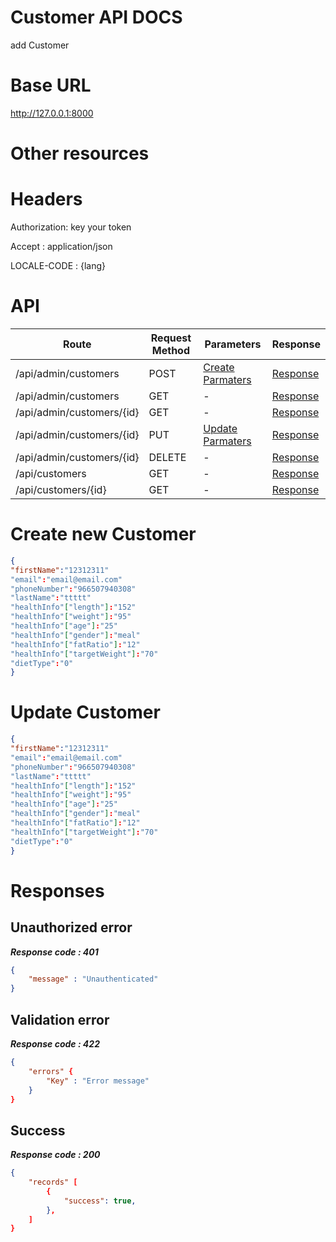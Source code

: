 # Customer API DOCS
 add Customer
# Base URL
http://127.0.0.1:8000

# Other resources 

 
# Headers

Authorization: key your token

Accept : application/json

LOCALE-CODE : {lang}

# API 

| Route                        | Request Method | Parameters | Response  |
| -----------                  | -----------    |----------- |---------- |
| /api/admin/customers            | POST           |  [Create Parmaters](#Create)|[Response](#Response)|
| /api/admin/customers | GET           |-|  [Response](#Response)         |
|/api/admin/customers/{id}         | GET           |  - |  [Response](#Response)         |
|/api/admin/customers/{id}        |PUT           |  [Update Parmaters](#Update)|[Response](#Response)     |
|/api/admin/customers/{id}        |DELETE           |  -|[Response](#Response)| 
|/api/customers        |GET           |-| [Response](#Response)|
|/api/customers/{id}        |GET           |-|[Response](#Response)|


# <a name="Create"> </a> Create new Customer 

```json
{
"firstName":"12312311"
"email":"email@email.com"
"phoneNumber":"966507940308"
"lastName":"ttttt"
"healthInfo"["length"]:"152"
"healthInfo"["weight"]:"95"
"healthInfo"["age"]:"25"
"healthInfo"["gender"]:"meal"
"healthInfo"["fatRatio"]:"12"
"healthInfo"["targetWeight"]:"70"
"dietType":"0"
} 
```

# <a name="Update"> </a> Update Customer

```json
{
"firstName":"12312311"
"email":"email@email.com"
"phoneNumber":"966507940308"
"lastName":"ttttt"
"healthInfo"["length"]:"152"
"healthInfo"["weight"]:"95"
"healthInfo"["age"]:"25"
"healthInfo"["gender"]:"meal"
"healthInfo"["fatRatio"]:"12"
"healthInfo"["targetWeight"]:"70"
"dietType":"0"
} 
```
# <a name="Response"> </a> Responses 

## Unauthorized error

__*Response code : 401*__
```json 
{
    "message" : "Unauthenticated"
}
```

## Validation error 
__*Response code : 422*__

```json 
{
    "errors" {
        "Key" : "Error message"
    }
}
```
## Success  
__*Response code : 200*__
```json 
{
    "records" [
        {
            "success": true,
        },
    ]
}
```
